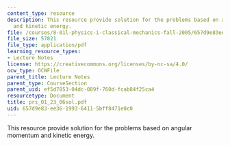 ```yaml
---
content_type: resource
description: This resource provide solution for the problems based on angular momentum
  and kinetic energy.
file: /courses/8-01l-physics-i-classical-mechanics-fall-2005/657d9e83ee36199364115bff8471e0c0_prs_01_23_06sol.pdf
file_size: 57821
file_type: application/pdf
learning_resource_types:
- Lecture Notes
license: https://creativecommons.org/licenses/by-nc-sa/4.0/
ocw_type: OCWFile
parent_title: Lecture Notes
parent_type: CourseSection
parent_uid: ef5d7853-04dc-089f-760d-fcab84f25ca4
resourcetype: Document
title: prs_01_23_06sol.pdf
uid: 657d9e83-ee36-1993-6411-5bff8471e0c0
---
```

This resource provide solution for the problems based on angular momentum and kinetic energy.
